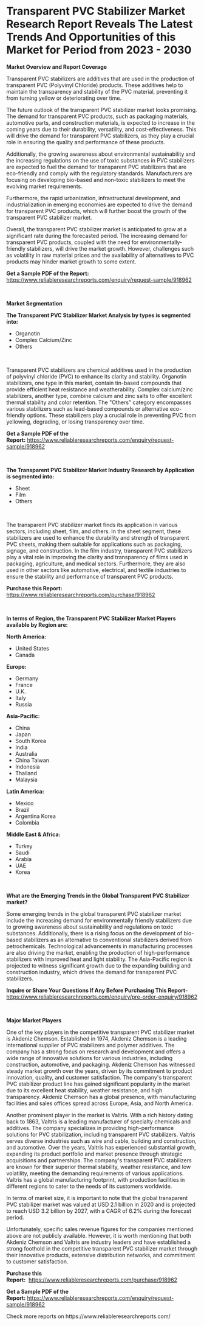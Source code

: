 <p><h1>Transparent PVC Stabilizer Market Research Report Reveals The Latest Trends And Opportunities of this Market for Period from 2023 - 2030</h1></p><p><strong>Market Overview and Report Coverage</strong></p>
<p><p>Transparent PVC stabilizers are additives that are used in the production of transparent PVC (Polyvinyl Chloride) products. These additives help to maintain the transparency and stability of the PVC material, preventing it from turning yellow or deteriorating over time.</p><p>The future outlook of the transparent PVC stabilizer market looks promising. The demand for transparent PVC products, such as packaging materials, automotive parts, and construction materials, is expected to increase in the coming years due to their durability, versatility, and cost-effectiveness. This will drive the demand for transparent PVC stabilizers, as they play a crucial role in ensuring the quality and performance of these products.</p><p>Additionally, the growing awareness about environmental sustainability and the increasing regulations on the use of toxic substances in PVC stabilizers are expected to fuel the demand for transparent PVC stabilizers that are eco-friendly and comply with the regulatory standards. Manufacturers are focusing on developing bio-based and non-toxic stabilizers to meet the evolving market requirements.</p><p>Furthermore, the rapid urbanization, infrastructural development, and industrialization in emerging economies are expected to drive the demand for transparent PVC products, which will further boost the growth of the transparent PVC stabilizer market.</p><p>Overall, the transparent PVC stabilizer market is anticipated to grow at a significant rate during the forecasted period. The increasing demand for transparent PVC products, coupled with the need for environmentally-friendly stabilizers, will drive the market growth. However, challenges such as volatility in raw material prices and the availability of alternatives to PVC products may hinder market growth to some extent.</p></p>
<p><strong>Get a Sample PDF of the Report:</strong> <a href="https://www.reliableresearchreports.com/enquiry/request-sample/918962">https://www.reliableresearchreports.com/enquiry/request-sample/918962</a></p>
<p>&nbsp;</p>
<p><strong>Market Segmentation</strong></p>
<p><strong>The Transparent PVC Stabilizer Market Analysis by types is segmented into:</strong></p>
<p><ul><li>Organotin</li><li>Complex Calcium/Zinc</li><li>Others</li></ul></p>
<p>&nbsp;</p>
<p><p>Transparent PVC stabilizers are chemical additives used in the production of polyvinyl chloride (PVC) to enhance its clarity and stability. Organotin stabilizers, one type in this market, contain tin-based compounds that provide efficient heat resistance and weatherability. Complex calcium/zinc stabilizers, another type, combine calcium and zinc salts to offer excellent thermal stability and color retention. The "Others" category encompasses various stabilizers such as lead-based compounds or alternative eco-friendly options. These stabilizers play a crucial role in preventing PVC from yellowing, degrading, or losing transparency over time.</p></p>
<p><strong>Get a Sample PDF of the Report:</strong>&nbsp;<a href="https://www.reliableresearchreports.com/enquiry/request-sample/918962">https://www.reliableresearchreports.com/enquiry/request-sample/918962</a></p>
<p>&nbsp;</p>
<p><strong>The Transparent PVC Stabilizer Market Industry Research by Application is segmented into:</strong></p>
<p><ul><li>Sheet</li><li>Film</li><li>Others</li></ul></p>
<p>&nbsp;</p>
<p><p>The transparent PVC stabilizer market finds its application in various sectors, including sheet, film, and others. In the sheet segment, these stabilizers are used to enhance the durability and strength of transparent PVC sheets, making them suitable for applications such as packaging, signage, and construction. In the film industry, transparent PVC stabilizers play a vital role in improving the clarity and transparency of films used in packaging, agriculture, and medical sectors. Furthermore, they are also used in other sectors like automotive, electrical, and textile industries to ensure the stability and performance of transparent PVC products.</p></p>
<p><strong>Purchase this Report:</strong>&nbsp; <a href="https://www.reliableresearchreports.com/purchase/918962">https://www.reliableresearchreports.com/purchase/918962</a></p>
<p>&nbsp;</p>
<p><strong>In terms of Region, the Transparent PVC Stabilizer Market Players available by Region are:</strong></p>
<p>
    <p> <strong> North America: </strong>
        <ul>
            <li>United States</li>
            <li>Canada</li>
        </ul>
        </p> 
    <p> <strong> Europe: </strong>
        <ul>
            <li>Germany</li>
            <li>France</li>
            <li>U.K.</li>
            <li>Italy</li>
            <li>Russia</li>
        </ul>
        </p> 
    <p> <strong> Asia-Pacific: </strong>
        <ul>
            <li>China</li>
            <li>Japan</li>
            <li>South Korea</li>
            <li>India</li>
            <li>Australia</li>
            <li>China Taiwan</li>
            <li>Indonesia</li>
            <li>Thailand</li>
            <li>Malaysia</li>
        </ul>
        </p> 
    <p> <strong> Latin America: </strong>
        <ul>
            <li>Mexico</li>
            <li>Brazil</li>
            <li>Argentina Korea</li>
            <li>Colombia</li>
        </ul>
        </p> 
    <p> <strong> Middle East & Africa: </strong>
        <ul>
            <li>Turkey</li>
            <li>Saudi</li>
            <li>Arabia</li>
            <li>UAE</li>
            <li>Korea</li>
        </ul>
    </p>
    </p>
<p>&nbsp;</p>
<p><strong>What are the Emerging Trends in the Global Transparent PVC Stabilizer market?</strong></p>
<p><p>Some emerging trends in the global transparent PVC stabilizer market include the increasing demand for environmentally friendly stabilizers due to growing awareness about sustainability and regulations on toxic substances. Additionally, there is a rising focus on the development of bio-based stabilizers as an alternative to conventional stabilizers derived from petrochemicals. Technological advancements in manufacturing processes are also driving the market, enabling the production of high-performance stabilizers with improved heat and light stability. The Asia-Pacific region is projected to witness significant growth due to the expanding building and construction industry, which drives the demand for transparent PVC stabilizers.</p></p>
<p><strong>Inquire or Share Your Questions If Any Before Purchasing This Report</strong>- <a href="https://www.reliableresearchreports.com/enquiry/pre-order-enquiry/918962">https://www.reliableresearchreports.com/enquiry/pre-order-enquiry/918962</a></p>
<p>&nbsp;</p>
<p><strong>Major Market Players</strong></p>
<p><p>One of the key players in the competitive transparent PVC stabilizer market is Akdeniz Chemson. Established in 1974, Akdeniz Chemson is a leading international supplier of PVC stabilizers and polymer additives. The company has a strong focus on research and development and offers a wide range of innovative solutions for various industries, including construction, automotive, and packaging. Akdeniz Chemson has witnessed steady market growth over the years, driven by its commitment to product innovation, quality, and customer satisfaction. The company's transparent PVC stabilizer product line has gained significant popularity in the market due to its excellent heat stability, weather resistance, and high transparency. Akdeniz Chemson has a global presence, with manufacturing facilities and sales offices spread across Europe, Asia, and North America.</p><p>Another prominent player in the market is Valtris. With a rich history dating back to 1863, Valtris is a leading manufacturer of specialty chemicals and additives. The company specializes in providing high-performance solutions for PVC stabilization, including transparent PVC stabilizers. Valtris serves diverse industries such as wire and cable, building and construction, and automotive. Over the years, Valtris has experienced substantial growth, expanding its product portfolio and market presence through strategic acquisitions and partnerships. The company's transparent PVC stabilizers are known for their superior thermal stability, weather resistance, and low volatility, meeting the demanding requirements of various applications. Valtris has a global manufacturing footprint, with production facilities in different regions to cater to the needs of its customers worldwide.</p><p>In terms of market size, it is important to note that the global transparent PVC stabilizer market was valued at USD 2.1 billion in 2020 and is projected to reach USD 3.2 billion by 2027, with a CAGR of 6.2% during the forecast period. </p><p>Unfortunately, specific sales revenue figures for the companies mentioned above are not publicly available. However, it is worth mentioning that both Akdeniz Chemson and Valtris are industry leaders and have established a strong foothold in the competitive transparent PVC stabilizer market through their innovative products, extensive distribution networks, and commitment to customer satisfaction.</p></p>
<p><strong>Purchase this Report:</strong>&nbsp;&nbsp;<a href="https://www.reliableresearchreports.com/purchase/918962">https://www.reliableresearchreports.com/purchase/918962</a></p>
<p></p>
<p><strong>Get a Sample PDF of the Report:</strong>&nbsp;<a href="https://www.reliableresearchreports.com/enquiry/request-sample/918962">https://www.reliableresearchreports.com/enquiry/request-sample/918962</a></p>
<p>Check more reports on https://www.reliableresearchreports.com/</p>